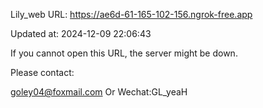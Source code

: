 Lily_web URL: https://ae6d-61-165-102-156.ngrok-free.app

Updated at: 2024-12-09 22:06:43

If you cannot open this URL, the server might be down.

Please contact: 

goley04@foxmail.com Or Wechat:GL_yeaH